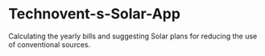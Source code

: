 # Technovent-s-Solar-App

Calculating the yearly bills and suggesting Solar plans for reducing the use of conventional
sources.
